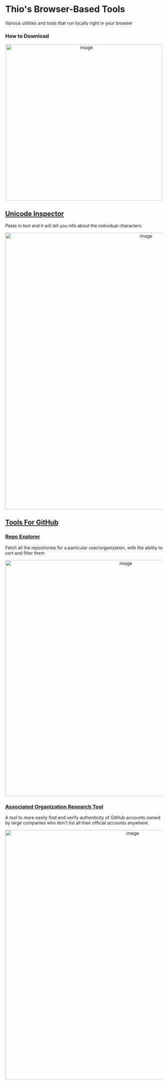 # Thio's Browser-Based Tools
Various utilities and tools that run locally right in your browser

### How to Download
<p align="center"><img width="500" alt="image" src="https://github.com/user-attachments/assets/a2f8c398-664d-4b89-81e8-d5ffc9e8d472" /></p>


## [Unicode Inspector](Tools/Unicode%20Inspector)
Paste in text and it will tell you info about the individual characters
<p align="center">
<img width="885" alt="image" src="https://github.com/user-attachments/assets/53eb55a9-7ca0-4941-9b47-8a27d23b4be2" />
</p>

## [Tools For GitHub](Tools/GitHub%20Tools)

### [Repo Explorer](Tools/GitHub%20Tools/Repo%20Explorer.html)
Fetch all the repositories for a particular user/organization, with the ability to sort and filter them
<p align="center"><img width="756" alt="image" src="https://github.com/user-attachments/assets/eb9c481b-f3f8-4e8c-bc28-daa58c02260d" /></p>

### [Associated Organization Research Tool](Tools/GitHub%20Tools/Associated%20Organization%20Research%20Tool.html)
A tool to more easily find and verify authenticity of GitHub accounts owned by large companies who don't list all their official accounts anywhere.
<p align="center"><img width="799" alt="image" src="https://github.com/user-attachments/assets/69226a1a-7d6a-40bb-bec5-46cc7afeb918" /></p>


